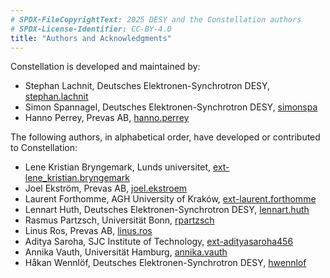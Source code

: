 ```yaml
---
# SPDX-FileCopyrightText: 2025 DESY and the Constellation authors
# SPDX-License-Identifier: CC-BY-4.0
title: "Authors and Acknowledgments"
---
```


Constellation is developed and maintained by:

* Stephan Lachnit, Deutsches Elektronen-Synchrotron DESY, [stephan.lachnit](https://gitlab.desy.de/stephan.lachnit)
* Simon Spannagel, Deutsches Elektronen-Synchrotron DESY, [simonspa](https://gitlab.desy.de/simonspa)
* Hanno Perrey, Prevas AB, [hanno.perrey](https://gitlab.desy.de/hanno.perrey)

The following authors, in alphabetical order, have developed or contributed to Constellation:

* Lene Kristian Bryngemark, Lunds universitet, [ext-lene_kristian.bryngemark](https://gitlab.desy.de/ext-lene_kristian.bryngemark)
* Joel Ekström, Prevas AB, [joel.ekstroem](https://gitlab.desy.de/joel.ekstroem)
* Laurent Forthomme, AGH University of Kraków, [ext-laurent.forthomme](https://gitlab.desy.de/ext-laurent.forthomme)
* Lennart Huth, Deutsches Elektronen-Synchrotron DESY, [lennart.huth](https://gitlab.desy.de/lennart.huth)
* Rasmus Partzsch, Universität Bonn, [rpartzsch](https://github.com/rpartzsch)
* Linus Ros, Prevas AB, [linus.ros](https://gitlab.desy.de/linus.ros)
* Aditya Saroha, SJC Institute of Technology, [ext-adityasaroha456](https://gitlab.desy.de/ext-adityasaroha456)
* Annika Vauth, Universität Hamburg, [annika.vauth](https://gitlab.desy.de/annika.vauth)
* Håkan Wennlöf, Deutsches Elektronen-Synchrotron DESY, [hwennlof](https://gitlab.desy.de/hwennlof)
